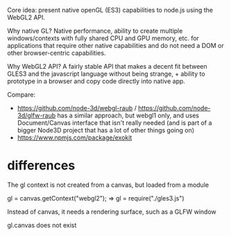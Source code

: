
Core idea: present native openGL (ES3) capabilities to node.js using the WebGL2 API.

Why native GL? Native performance, ability to create multiple windows/contexts with fully shared CPU and GPU memory, etc. for applications that require other native capabilities and do not need a DOM or other browser-centric capabilities. 

Why WebGL2 API? A fairly stable API that makes a decent fit between GLES3 and the javascript language without being strange, + ability to prototype in a browser and copy code directly into native app.

Compare:
- https://github.com/node-3d/webgl-raub / https://github.com/node-3d/glfw-raub has a similar approach, but webgl1 only, and uses Document/Canvas interface that isn't really needed (and is part of a bigger Node3D project that has a lot of other things going on)
- https://www.npmjs.com/package/exokit 


# differences

The gl context is not created from a canvas, but loaded from a module

gl = canvas.getContext("webgl2"); => gl = require("./gles3.js")

Instead of canvas, it needs a rendering surface, such as a GLFW window

gl.canvas does not exist

